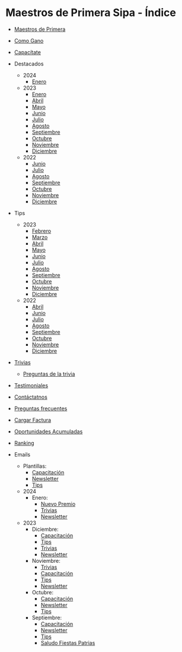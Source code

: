 # Maestros de Primera Sipa - Índice

- [Maestros de Primera](https://dipaolalatina.github.io/WebSite-Codelpa-MaestrosDP/maestros-de-primera/)

- [Como Gano](https://dipaolalatina.github.io/WebSite-Codelpa-MaestrosDP/como-gano/)

- [Capacítate](https://dipaolalatina.github.io/WebSite-Codelpa-MaestrosDP/capacitate/)

- Destacados
    - 2024
        - [Enero](https://dipaolalatina.github.io/WebSite-Codelpa-MaestrosDP/destacados/2024/enero.html)
    - 2023
        - [Enero](https://dipaolalatina.github.io/WebSite-Codelpa-MaestrosDP/destacados/2023/enero.html)
        - [Abril](https://dipaolalatina.github.io/WebSite-Codelpa-MaestrosDP/destacados/2023/abril.html)
        - [Mayo](https://dipaolalatina.github.io/WebSite-Codelpa-MaestrosDP/destacados/2023/mayo.html)
        - [Junio](https://dipaolalatina.github.io/WebSite-Codelpa-MaestrosDP/destacados/2023/junio.html)
        - [Julio](https://dipaolalatina.github.io/WebSite-Codelpa-MaestrosDP/destacados/2023/julio.html)
        - [Agosto](https://dipaolalatina.github.io/WebSite-Codelpa-MaestrosDP/destacados/2023/agosto.html)
        - [Septiembre](https://dipaolalatina.github.io/WebSite-Codelpa-MaestrosDP/destacados/2023/septiembre.html)
        - [Octubre](https://dipaolalatina.github.io/WebSite-Codelpa-MaestrosDP/destacados/2023/octubre.html)
        - [Noviembre](https://dipaolalatina.github.io/WebSite-Codelpa-MaestrosDP/destacados/2023/noviembre.html)
        - [Diciembre](https://dipaolalatina.github.io/WebSite-Codelpa-MaestrosDP/destacados/2023/diciembre.html)
    - 2022
        - [Junio](https://dipaolalatina.github.io/WebSite-Codelpa-MaestrosDP/destacados/junio.html)
        - [Julio](https://dipaolalatina.github.io/WebSite-Codelpa-MaestrosDP/destacados/julio.html)
        - [Agosto](https://dipaolalatina.github.io/WebSite-Codelpa-MaestrosDP/destacados/agosto.html)
        - [Septiembre](https://dipaolalatina.github.io/WebSite-Codelpa-MaestrosDP/destacados/septiembre.html)
        - [Octubre](https://dipaolalatina.github.io/WebSite-Codelpa-MaestrosDP/destacados/octubre.html)
        - [Noviembre](https://dipaolalatina.github.io/WebSite-Codelpa-MaestrosDP/destacados/noviembre.html)
        - [Diciembre](https://dipaolalatina.github.io/WebSite-Codelpa-MaestrosDP/destacados/diciembre.html)

- Tips
    - 2023
        - [Febrero](https://dipaolalatina.github.io/WebSite-Codelpa-MaestrosDP/tips/2023/febrero.html)
        - [Marzo](https://dipaolalatina.github.io/WebSite-Codelpa-MaestrosDP/tips/2023/marzo.html)
        - [Abril](https://dipaolalatina.github.io/WebSite-Codelpa-MaestrosDP/tips/2023/abril.html)
        - [Mayo](https://dipaolalatina.github.io/WebSite-Codelpa-MaestrosDP/tips/2023/mayo.html)
        - [Junio](https://dipaolalatina.github.io/WebSite-Codelpa-MaestrosDP/tips/2023/junio.html)
        - [Julio](https://dipaolalatina.github.io/WebSite-Codelpa-MaestrosDP/tips/2023/julio.html)
        - [Agosto](https://dipaolalatina.github.io/WebSite-Codelpa-MaestrosDP/tips/2023/agosto.html)
        - [Septiembre](https://dipaolalatina.github.io/WebSite-Codelpa-MaestrosDP/tips/2023/septiembre.html)
        - [Octubre](https://dipaolalatina.github.io/WebSite-Codelpa-MaestrosDP/tips/2023/octubre.html)
        - [Noviembre](https://dipaolalatina.github.io/WebSite-Codelpa-MaestrosDP/tips/2023/noviembre.html)
        - [Diciembre](https://dipaolalatina.github.io/WebSite-Codelpa-MaestrosDP/tips/2023/diciembre.html)
    - 2022
        - [Abril](https://dipaolalatina.github.io/WebSite-Codelpa-MaestrosDP/tips/2022/abril.html)
        - [Junio](https://dipaolalatina.github.io/WebSite-Codelpa-MaestrosDP/tips/2022/junio.html)
        - [Julio](https://dipaolalatina.github.io/WebSite-Codelpa-MaestrosDP/tips/2022/julio.html)
        - [Agosto](https://dipaolalatina.github.io/WebSite-Codelpa-MaestrosDP/tips/2022/agosto.html)
        - [Septiembre](https://dipaolalatina.github.io/WebSite-Codelpa-MaestrosDP/tips/2022/septiembre.html)
        - [Octubre](https://dipaolalatina.github.io/WebSite-Codelpa-MaestrosDP/tips/2022/octubre.html)
        - [Noviembre](https://dipaolalatina.github.io/WebSite-Codelpa-MaestrosDP/tips/2022/noviembre.html)
        - [Diciembre](https://dipaolalatina.github.io/WebSite-Codelpa-MaestrosDP/tips/2022/diciembre.html)

- [Trivias](https://dipaolalatina.github.io/WebSite-Codelpa-MaestrosDP/trivias/)
    - [Preguntas de la trivia](https://dipaolalatina.github.io/WebSite-Codelpa-MaestrosDP/trivias/preguntas.html)

- [Testimoniales](https://dipaolalatina.github.io/WebSite-Codelpa-MaestrosDP/testimoniales)

- [Contáctatnos](https://dipaolalatina.github.io/WebSite-Codelpa-MaestrosDP/contactanos/)

- [Preguntas frecuentes](https://dipaolalatina.github.io/WebSite-Codelpa-MaestrosDP/preguntas-frecuentes/)

- [Cargar Factura](https://dipaolalatina.github.io/WebSite-Codelpa-MaestrosDP/factura/)

- [Oportunidades Acumuladas](https://dipaolalatina.github.io/WebSite-Codelpa-MaestrosDP/oportunidades-acumuladas/)

- [Ranking](https://dipaolalatina.github.io/WebSite-Codelpa-MaestrosDP/ranking/)

- Emails
    - Plantillas:
        - [Capacitación](https://dipaolalatina.github.io/WebSite-Codelpa-MaestrosDP/emails/plantillas/capacitacion.html)
        - [Newsletter](https://dipaolalatina.github.io/WebSite-Codelpa-MaestrosDP/emails/plantillas/newsletter.html)
        - [Tips](https://dipaolalatina.github.io/WebSite-Codelpa-MaestrosDP/emails/plantillas/tips.html)
    - 2024
        - Enero:
            - [Nuevo Premio](https://dipaolalatina.github.io/WebSite-Codelpa-MaestrosDP/emails/2024/01_enero/01_nuevoPremio/index.html)
            - [Trivias](https://dipaolalatina.github.io/WebSite-Codelpa-MaestrosDP/emails/2024/01_enero/02_trivias/index.html)
            - [Newsletter](https://dipaolalatina.github.io/WebSite-Codelpa-MaestrosDP/emails/2024/01_enero/03_newsletter/index.html)
    - 2023
        - Diciembre:
            - [Capacitación](https://dipaolalatina.github.io/WebSite-Codelpa-MaestrosDP/emails/2023/12_diciembre/01_capacitacion/index.html)
            - [Tips](https://dipaolalatina.github.io/WebSite-Codelpa-MaestrosDP/emails/2023/12_diciembre/02_tips/index.html)
            - [Trivias](https://dipaolalatina.github.io/WebSite-Codelpa-MaestrosDP/emails/2023/12_diciembre/03_trivias/index.html)
            - [Newsletter](https://dipaolalatina.github.io/WebSite-Codelpa-MaestrosDP/emails/2023/12_diciembre/04_newsletter/index.html)
        - Noviembre:
            - [Trivias](https://dipaolalatina.github.io/WebSite-Codelpa-MaestrosDP/emails/2023/11_noviembre/01_trivias/index.html)
            - [Capacitación](https://dipaolalatina.github.io/WebSite-Codelpa-MaestrosDP/emails/2023/11_noviembre/02_capacitacion/index.html)
            - [Tips](https://dipaolalatina.github.io/WebSite-Codelpa-MaestrosDP/emails/2023/11_noviembre/03_tips/index.html)
            - [Newsletter](https://dipaolalatina.github.io/WebSite-Codelpa-MaestrosDP/emails/2023/11_noviembre/04_newsletter/index.html)
        - Octubre:
            - [Capacitación](https://dipaolalatina.github.io/WebSite-Codelpa-MaestrosDP/emails/2023/10_octubre/02_capacitacion/index.html)
            - [Newsletter](https://dipaolalatina.github.io/WebSite-Codelpa-MaestrosDP/emails/2023/10_octubre/01_newsletter/index.html)
            - [Tips](https://dipaolalatina.github.io/WebSite-Codelpa-MaestrosDP/emails/2023/10_octubre/03_tips/index.html)
        - Septiembre:
            - [Capacitación](https://dipaolalatina.github.io/WebSite-Codelpa-MaestrosDP/emails/2023/09_septiembre/02_capacitacion/index.html)
            - [Newsletter](https://dipaolalatina.github.io/WebSite-Codelpa-MaestrosDP/emails/2023/09_septiembre/01_newsletter/index.html)
            - [Tips](https://dipaolalatina.github.io/WebSite-Codelpa-MaestrosDP/emails/2023/09_septiembre/03_tips/index.html)
            - [Saludo Fiestas Patrias](https://dipaolalatina.github.io/WebSite-Codelpa-MaestrosDP/emails/2023/09_septiembre/04_saludo-fiestas/index.html)      
